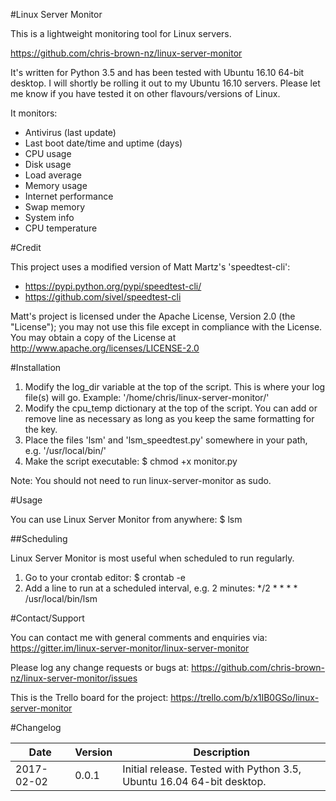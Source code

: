 #Linux Server Monitor

This is a lightweight monitoring tool for Linux servers.

https://github.com/chris-brown-nz/linux-server-monitor

It's written for Python 3.5 and has been tested with Ubuntu 16.10 64-bit desktop. I will shortly be rolling it out to my Ubuntu 16.10 servers. Please let me know if you have tested it on other flavours/versions of Linux.

It monitors:

- Antivirus (last update)
- Last boot date/time and uptime (days)
- CPU usage
- Disk usage
- Load average
- Memory usage
- Internet performance
- Swap memory
- System info
- CPU temperature

#Credit

This project uses a modified version of Matt Martz's 'speedtest-cli':
* https://pypi.python.org/pypi/speedtest-cli/
* https://github.com/sivel/speedtest-cli

Matt's project is licensed under the Apache License, Version 2.0 (the "License"); you may not use this file except in compliance with the License. You may obtain a copy of the License at http://www.apache.org/licenses/LICENSE-2.0

#Installation

1. Modify the log_dir variable at the top of the script. This is where your log file(s) will go. Example: '/home/chris/linux-server-monitor/'
2. Modify the cpu_temp dictionary at the top of the script. You can add or remove line as necessary as long as you keep the same formatting for the key.
3. Place the files 'lsm' and 'lsm_speedtest.py' somewhere in your path, e.g. '/usr/local/bin/'
4. Make the script executable: $ chmod +x monitor.py

Note: You should not need to run linux-server-monitor as sudo.

#Usage

You can use Linux Server Monitor from anywhere: $ lsm

##Scheduling

Linux Server Monitor is most useful when scheduled to run regularly.
 
1. Go to your crontab editor: $ crontab -e
2. Add a line to run at a scheduled interval, e.g. 2 minutes: */2 * * * * /usr/local/bin/lsm
 

#Contact/Support

You can contact me with general comments and enquiries via: https://gitter.im/linux-server-monitor/linux-server-monitor

Please log any change requests or bugs at: https://github.com/chris-brown-nz/linux-server-monitor/issues

This is the Trello board for the project: https://trello.com/b/x1IB0GSo/linux-server-monitor

#Changelog

Date | Version | Description
---- | ------- | -----------
2017-02-02 | 0.0.1 | Initial release. Tested with Python 3.5, Ubuntu 16.04 64-bit desktop.






